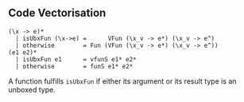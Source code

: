 ## Code Vectorisation


```wiki
(\x -> e)*
  | isUbxFun (\x->e) =      VFun (\x_v -> e*) (\x_v -> e^)
  | otherwise        = Fun (VFun (\x_v -> e*) (\x_v -> e^))
(e1 e2)*
  | isUbxFun e1      = vfunS e1* e2*
  | otherwise        = funS e1* e2*
```


A function fulfills `isUbxFun` if either its argument or its result type is an unboxed type.


